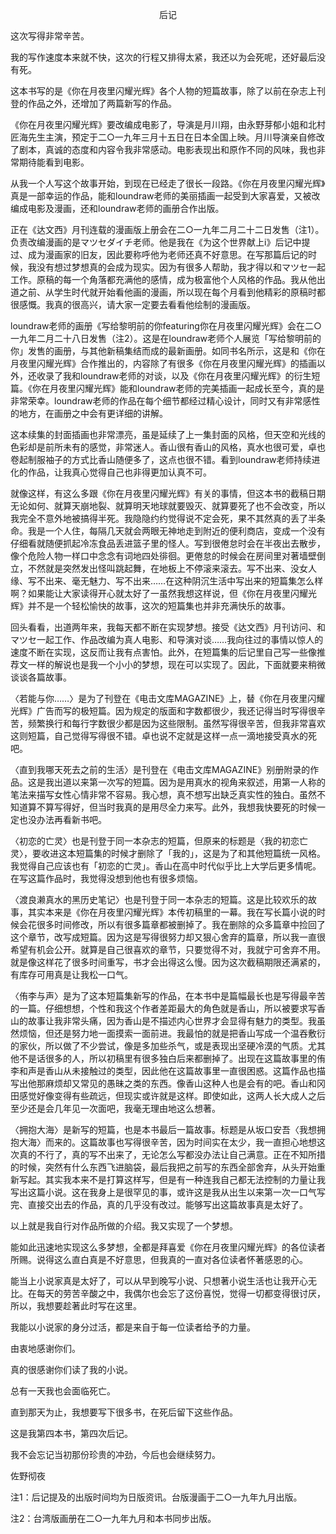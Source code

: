 <p align="center">后记</p>

这次写得非常辛苦。

我的写作速度本来就不快，这次的行程又排得太紧，我还以为会死呢，还好最后没有死。

这本书写的是《你在月夜里闪耀光辉》各个人物的短篇故事，除了以前在杂志上刊登的作品之外，还增加了两篇新写的作品。

《你在月夜里闪耀光辉》要改编成电影了，导演是月川翔，由永野芽郁小姐和北村匠海先生主演，预定于二○一九年三月十五日在日本全国上映。月川导演亲自修改了剧本，真诚的态度和内容令我非常感动。电影表现出和原作不同的风味，我也非常期待能看到电影。

从我一个人写这个故事开始，到现在已经走了很长一段路。《你在月夜里闪耀光辉》真是一部幸运的作品，能和loundraw老师的美丽插画一起受到大家喜爱，又被改编成电影及漫画，还和loundraw老师的画册合作出版。

正在《达文西》月刊连载的漫画版上册会在二○一九年二月二十二日发售（注1）。负责改编漫画的是マツセダイチ老师。他是我在《为这个世界献上i》后记中提过、成为漫画家的旧友，因此要称呼他为老师还真不好意思。在写那篇后记的时候，我没有想过梦想真的会成为现实。因为有很多人帮助，我才得以和マツセ一起工作。原稿的每一个角落都充满他的感情，成为极富他个人风格的作品。我从他出道之前、从学生时代就开始看他画的漫画，所以现在每个月看到他精彩的原稿时都很感慨。我真的很高兴，请大家一定要去看看他绘制的漫画版。

loundraw老师的画册《写给黎明前的你featuring你在月夜里闪耀光辉》会在二○一九年二月二十八日发售（注2）。这是在loundraw老师个人展览「写给黎明前的你」发售的画册，与其他新稿集结而成的最新画册。如同书名所示，这是和《你在月夜里闪耀光辉》合作推出的，内容除了有很多《你在月夜里闪耀光辉》的插画以外，还收录了我和loundraw老师的对谈，以及《你在月夜里闪耀光辉》的衍生短篇。《你在月夜里闪耀光辉》能和loundraw老师的完美插画一起成长至今，真的是非常荣幸。loundraw老师的作品在每个细节都经过精心设计，同时又有非常感性的地方，在画册之中会有更详细的讲解。

这本续集的封面插画也非常漂亮，虽是延续了上一集封面的风格，但天空和光线的色彩却是前所未有的感觉，非常迷人。香山很有香山的风格，真水也很可爱，卓也卷起制服袖子的方式比香山随便多了，这点也很不错。看到loundraw老师持续进化的作品，让我真心觉得自己也非得更加认真不可。

就像这样，有这么多跟《你在月夜里闪耀光辉》有关的事情，但这本书的截稿日期无论如何、就算天崩地裂、就算明天地球就要毁灭、就算要死了也不会改变，所以我完全不意外地被搞得半死。我隐隐约约觉得说不定会死，果不其然真的丢了半条命。我是一个人住，每隔几天就会两眼无神地走到附近的便利商店，变成一个没有仔细看就随便抓起冷冻食品丢进篮子里的怪人。写到很倦怠时会在半夜出去散步，像个危险人物一样口中念念有词地四处徘徊。更倦怠的时候会在房间里对著墙壁倒立，不然就是突然发出怪叫跳起舞，在地板上不停滚来滚去。写不出来、没女人缘、写不出来、毫无魅力、写不出来……在这种阴沉生活中写出来的短篇集怎么样啊？如果能让大家读得开心就太好了一虽然我想这样说，但《你在月夜里闪耀光辉》并不是一个轻松愉快的故事，这次的短篇集也并非充满快乐的故事。

回头看看，出道两年来，我每天都不断在实现梦想。接受《达文西》月刊访问、和マツセ一起工作、作品改编为真人电影、和导演对谈……我向往过的事情以惊人的速度不断在实现，这反而让我有点害怕。此外，在短篇集的后记里自己写一些像推荐文一样的解说也是我一个小小的梦想，现在可以实现了。因此，下面就要来稍微谈谈各篇故事。

〈若能与你……〉是为了刊登在《电击文库MAGAZINE》上，替《你在月夜里闪耀光辉》广告而写的极短篇。因为规定的版面和字数都很少，我还记得当时写得很辛苦，频繁换行和每行字数很少都是因为这些限制。虽然写得很辛苦，但我非常喜欢这则短篇，自己觉得写得很不错。卓也说不定就是这样一点一滴地接受真水的死吧。

〈直到我哪天死去之前的生活〉是刊登在《电击文库MAGAZINE》别册附录的作品。这是我出道以来第一次写的短篇。因为是用真水的视角来叙述，用第一人称的笔法来描写女性心情非常不容易。我心想，真不想写出缺乏真实性的独白。虽然不知道算不算写得好，但当时我真的是用尽全力来写。此外，我想我快要死的时候一定也没办法再看新书吧。

〈初恋的亡灵〉也是刊登于同一本杂志的短篇，但原来的标题是〈我的初恋亡灵〉，要收进这本短篇集的时候才删除了「我的」，这是为了和其他短篇统一风格。我觉得自己应该也有「初恋的亡灵」。香山在高中时代似乎比上大学后更多情呢。在写这篇作品时，我觉得没想到他也有很多烦恼。

〈渡良濑真水的黑历史笔记〉也是刊登于同一本杂志的短篇。这是比较欢乐的故事，其实本来是《你在月夜里闪耀光辉》本传初稿里的一幕。我在写长篇小说的时候会花很多时间修改，所以有很多篇章都被删掉了。我在删除的众多篇章中捡回了这个章节，改写成短篇。因为这是写得很努力却又狠心舍弃的篇章，所以我一直很希望有机会公开。就算是自己很喜欢的章节，只要觉得不对，我就宁可舍弃不用。就是像这样花了很多时间重写，书才会出得这么慢。因为这次截稿期限还满紧的，有库存可用真是让我松一口气。

〈侑李与声〉是为了这本短篇集新写的作品，在本书中是篇幅最长也是写得最辛苦的一篇。仔细想想，个性和我这个作者差距最大的角色就是香山，所以被要求写香山的故事让我非常头痛，因为香山是不描述内心世界才会显得有魅力的类型。我虽然烦恼，但还是努力地一面摸索一面前进。我最怕的就是把香山写成一个温吞敷衍的家伙，所以做了不少尝试，像是多加些杀气，或是表现出坚硬冷漠的气质。尤其他不是话很多的人，所以初稿里有很多独白后来都删掉了。出现在这篇故事里的侑李和声是香山从未接触过的类型，因此他在这篇故事里一直很困惑。这篇作品也描写出他那麻烦却又常见的愚昧之类的东西。像香山这种人也是会有的吧。香山和冈田感觉好像变得有些疏远，但现实或许就是这样。即使如此，这两人长大成人之后至少还是会几年见一次面吧，我毫无理由地这么想著。

〈拥抱大海〉是新写的短篇，也是本书最后一篇故事。标题是从坂口安吾〈我想拥抱大海〉而来的。这篇故事也写得很辛苦，因为时间实在太少，我一直担心地想这次真的不行了，真的写不出来了，无论怎么写都没办法让自己满意。正在不知所措的时候，突然有什么东西飞进脑袋，最后我把之前写的东西全部舍弃，从头开始重新写起。其实我本来不是打算这样写，但是有一种连我自己都无法控制的力量让我写出这篇小说。这在我身上是很罕见的事，或许这是我从出生以来第一次一口气写完、直接交出去的作品，真的几乎没有改过。能够写出这篇故事真是太好了。

以上就是我自行对作品所做的介绍。我又实现了一个梦想。

能如此迅速地实现这么多梦想，全都是拜喜爱《你在月夜里闪耀光辉》的各位读者所赐。说得这么直白真是不好意思，但我真的一直对各位读者怀著感恩的心。

能当上小说家真是太好了，可以从早到晚写小说、只想著小说生活也让我开心无比。在每天的劳苦辛酸之中，我偶尔也会忘了这份喜悦，觉得一切都变得很讨厌，所以，我想要趁著此时写在这里。

我能以小说家的身分过活，都是来自于每一位读者给予的力量。

由衷地感谢你们。

真的很感谢你们读了我的小说。

总有一天我也会面临死亡。

直到那天为止，我想要写下很多书，在死后留下这些作品。

这是我第四本书，第四次后记。

我不会忘记当初那份珍贵的冲劲，今后也会继续努力。

佐野彻夜

注1：后记提及的出版时间均为日版资讯。台版漫画于二○一九年九月出版。

注2：台湾版画册在二○一九年九月和本书同步出版。

